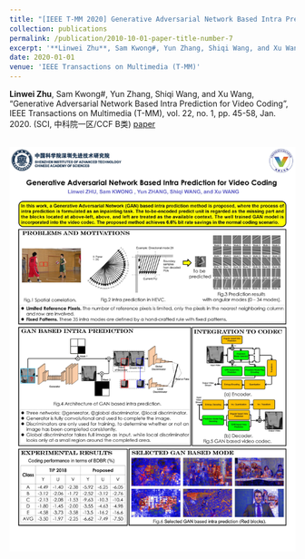 ```yaml
---
title: "[IEEE T-MM 2020] Generative Adversarial Network Based Intra Prediction for Video Coding"
collection: publications
permalink: /publication/2010-10-01-paper-title-number-7
excerpt: '**Linwei Zhu**, Sam Kwong#, Yun Zhang, Shiqi Wang, and Xu Wang, “Generative Adversarial Network Based Intra Prediction for Video Coding”, IEEE Transactions on Multimedia (T-MM), vol. 22, no. 1, pp. 45-58, Jan. 2020. (SCI, 中科院一区/CCF B类) [paper](https://ieeexplore.ieee.org/document/8744274)'
date: 2020-01-01
venue: 'IEEE Transactions on Multimedia (T-MM)'
---
```

**Linwei Zhu**, Sam Kwong#, Yun Zhang, Shiqi Wang, and Xu Wang, “Generative Adversarial Network Based Intra Prediction for Video Coding”, IEEE Transactions on Multimedia (T-MM), vol. 22, no. 1, pp. 45-58, Jan. 2020. (SCI, 中科院一区/CCF B类) [paper](https://ieeexplore.ieee.org/document/8744274)


<br/><img src='/images/ganX.jpg'>
